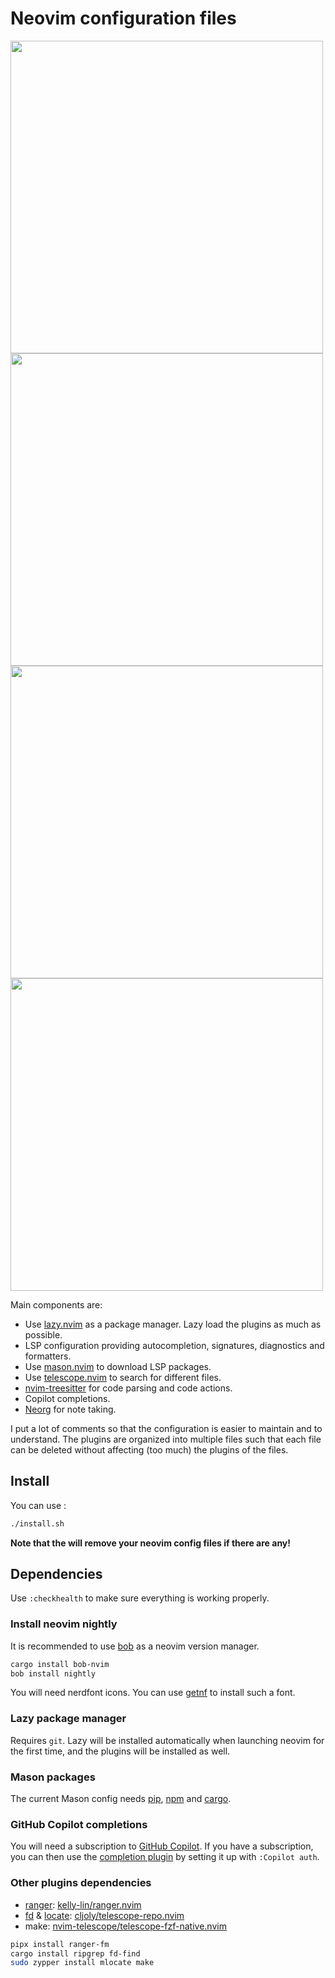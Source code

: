 # Neovim configuration files

<p float="center">
  <img src="./.images/tree-and-suggestions.png" width="500" />
  <img src="./.images/linters.png" width="500" />
  <img src="./.images/start-screen-and-which-key.png" width="500" />
  <img src="./.images/telescope.png" width="500" />
</p>

Main components are:

* Use [lazy.nvim](https://github.com/folke/lazy.nvim) as a package manager.
Lazy load the plugins as much as possible.
* LSP configuration providing autocompletion, signatures, diagnostics and formatters.
* Use [mason.nvim](https://github.com/williamboman/mason.nvim) to download LSP packages.
* Use [telescope.nvim](https://github.com/nvim-telescope/telescope.nvim)
to search for different files.
* [nvim-treesitter](https://github.com/nvim-treesitter/nvim-treesitter)
for code parsing and code actions.
* Copilot completions.
* [Neorg](https://github.com/nvim-neorg/neorg) for note taking.

I put a lot of comments so that the configuration is easier to maintain and to understand.
The plugins are organized into multiple files such that each file can be deleted
without affecting (too much) the plugins of the files.

## Install

You can use :

```sh
./install.sh
```

**Note that the will remove your neovim config files if there are any!**

## Dependencies

Use `:checkhealth` to make sure everything is working properly.

### Install neovim nightly

It is recommended to use [bob](https://github.com/MordechaiHadad/bob) as a
neovim version manager.

```sh
cargo install bob-nvim
bob install nightly
```

You will need nerdfont icons.
You can use [getnf](https://github.com/ronniedroid/getnf) to install such a font.

### Lazy package manager

Requires `git`. Lazy will be installed automatically when launching neovim
for the first time, and the plugins will be installed as well.

### Mason packages

The current Mason config needs [pip](https://pip.pypa.io/en/stable/installation/),
[npm](https://github.com/nvm-sh/nvm) and [cargo](https://www.rust-lang.org/tools/install).

### GitHub Copilot completions

You will need a subscription to [GitHub Copilot](https://github.com/features/copilot).
If you have a subscription, you can then use
the [completion plugin](https://github.com/zbirenbaum/copilot.lua)
by setting it up with `:Copilot auth`.

### Other plugins dependencies

* [ranger](https://github.com/ranger/ranger): [kelly-lin/ranger.nvim](https://github.com/kelly-lin/ranger.nvim)
* [fd](https://github.com/sharkdp/fd) & [locate](https://wiki.archlinux.org/title/Locate):
[cljoly/telescope-repo.nvim](https://github.com/nvim-telescope/telescope.nvim)
* make: [nvim-telescope/telescope-fzf-native.nvim](https://github.com/nvim-telescope/telescope-fzf-native.nvim)

```sh
pipx install ranger-fm
cargo install ripgrep fd-find
sudo zypper install mlocate make
```
